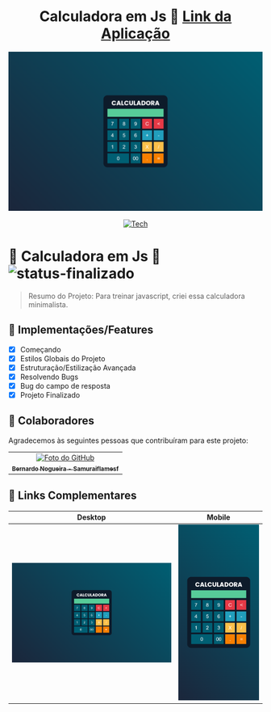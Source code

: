 <div align="center">
  
# Calculadora em Js 📁 <a href="https://calculadoraflamebox.netlify.app/">Link da Aplicação</a>

</div>

![Video-Aplicação](https://github.com/Samuraiflamesf/Calculadora_HTML_Css_Js/blob/main/components/img/Desktop.png?raw=true)

<div align="center">
  
[![Tech](https://skillicons.dev/icons?i=html,css,js)](https://skillicons.dev)

</div>

# 📄 Calculadora em Js 📁 ![status-finalizado](https://user-images.githubusercontent.com/62897976/185768561-589083e1-f18f-480b-9709-0ca24acf9c6d.svg)

> Resumo do Projeto: Para treinar javascript, criei essa calculadora minimalista.

## 🎯 Implementações/Features

- [x] Começando
- [x] Estilos Globais do Projeto
- [x] Estruturação/Estilização Avançada
- [x] Resolvendo Bugs
- [x] Bug do campo de resposta
- [x] Projeto Finalizado

## 🤝 Colaboradores

Agradecemos às seguintes pessoas que contribuíram para este projeto:

<table>
  <tr>
    <td align="center">
      <a href="#">
        <img src="https://avatars.githubusercontent.com/u/62897976?s=400&u=afa8e717adda64a162c125cbbbcdfa187b86348a&v=4" width="160px;" alt="Foto do GitHub"/><br>
          <sub>
          <b>
          Bernardo Nogueira - Samuraiflamesf
          </b>
        </sub>
      </a>
    </td>
  </tr>
</table>

## 📕 Links Complementares

| Desktop | Mobile  |
| ------------------- | ------------------- |
| <img src="https://github.com/Samuraiflamesf/Calculadora_HTML_Css_Js/blob/main/components/img/Desktop.png?raw=true"> | <img src="https://github.com/Samuraiflamesf/Calculadora_HTML_Css_Js/blob/main/components/img/Mobile.png?raw=true"> |
